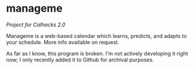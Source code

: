 # manageme

<i>Project for Calhacks 2.0</i>

<p>Manageme is a web-based calendar which learns, predicts, and adapts to your schedule.  More info available on request.</p>

<p>As far as I know, this program is broken.  I'm not actively developing it right now; I only recently added it to Github for
archival purposes.</p>
